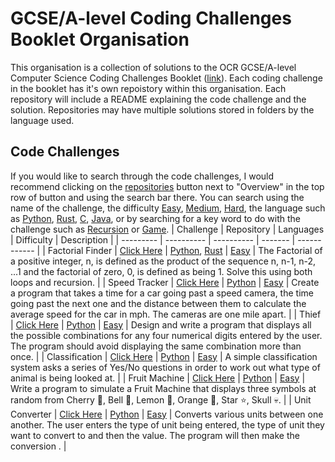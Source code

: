 # GCSE/A-level Coding Challenges Booklet Organisation
This organisation is a collection of solutions to the OCR GCSE/A-level Computer Science Coding Challenges Booklet ([link](https://www.ocr.org.uk/Images/260930-coding-challenges-booklet.pdf)).
Each coding challenge in the booklet has it's own repoistory within this organisation. Each repository will include a README explaining the code challenge and the solution. Repositories may have multiple solutions stored in folders by the language used.

## Code Challenges
If you would like to search through the code challenges, I would recommend clicking on the [repositories](https://github.com/orgs/CodingChallengesBooklet/repositories) button next to "Overview" in the top row of button and using the search bar there. You can search using the name of the challenge, the difficulty [Easy](https://github.com/orgs/CodingChallengesBooklet/repositories?q=easy), [Medium](https://github.com/orgs/CodingChallengesBooklet/repositories?q=medium), [Hard](https://github.com/orgs/CodingChallengesBooklet/repositories?q=hard), the language such as [Python](https://github.com/orgs/CodingChallengesBooklet/repositories?q=python), [Rust](https://github.com/orgs/CodingChallengesBooklet/repositories?q=rust), [C](https://github.com/orgs/CodingChallengesBooklet/repositories?q=c), [Java](https://github.com/orgs/CodingChallengesBooklet/repositories?q=java), or by searching for a key word to do with the challenge such as [Recursion](https://github.com/orgs/CodingChallengesBooklet/repositories?q=recursion) or [Game](https://github.com/orgs/CodingChallengesBooklet/repositories?q=game).
| Challenge | Repository | Languages  | Difficulty | Description |
| --------- | ---------- | ---------- | ------- | ------------ |
| Factorial Finder | [Click Here](https://github.com/CodingChallengesBooklet/FactorialFinder) | [Python](https://github.com/CodingChallengesBooklet/FactorialFinder/tree/main/Python), [Rust](https://github.com/CodingChallengesBooklet/FactorialFinder/tree/main/Rust) | [Easy](https://github.com/orgs/CodingChallengesBooklet/repositories?q=easy) | The Factorial of a positive integer, n, is defined as the product of the sequence n, n-1, n-2, ...1 and the factorial of zero, 0, is defined as being 1. Solve this using both loops and recursion. |
| Speed Tracker | [Click Here](https://github.com/CodingChallengesBooklet/SpeedTracker) | [Python](https://github.com/CodingChallengesBooklet/SpeedTracker/tree/main/Python) | [Easy](https://github.com/orgs/CodingChallengesBooklet/repositories?q=easy) | Create a program that takes a time for a car going past a speed camera, the time going past the next one and the distance between them to calculate the average speed for the car in mph. The cameras are one mile apart. | 
| Thief | [Click Here](https://github.com/CodingChallengesBooklet/Thief) | [Python](https://github.com/CodingChallengesBooklet/Thief/tree/main/Python) | [Easy](https://github.com/orgs/CodingChallengesBooklet/repositories?q=easy) | Design and write a program that displays all the possible combinations for any four numerical digits entered by the user. The program should avoid displaying the same combination more than once. |
| Classification | [Click Here](https://github.com/CodingChallengesBooklet/Classification) | [Python](https://github.com/CodingChallengesBooklet/Classification/tree/main/Python) | [Easy](https://github.com/orgs/CodingChallengesBooklet/repositories?q=easy) | A simple classification system asks a series of Yes/No questions in order to work out what type of animal is being looked at. |
| Fruit Machine | [Click Here](https://github.com/CodingChallengesBooklet/FruitMachine) | [Python](https://github.com/CodingChallengesBooklet/FruitMachine/tree/main/Python) | [Easy](https://github.com/orgs/CodingChallengesBooklet/repositories?q=easy) | Write a program to simulate a Fruit Machine that displays three symbols at random from Cherry :cherries:, Bell :bell:, Lemon :lemon:, Orange :orange:, Star :star:, Skull :skull:. |
| Unit Converter | [Click Here](https://github.com/CodingChallengesBooklet/UnitConverter) | [Python](https://github.com/CodingChallengesBooklet/UnitConverter/tree/main/Python) | [Easy](https://github.com/orgs/CodingChallengesBooklet/repositories?q=easy) | Converts various units between one another. The user enters the type of unit being entered, the type of unit they want to convert to and then the value. The program will then make the conversion . |

